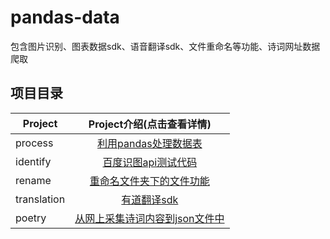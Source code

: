 # pandas-data
包含图片识别、图表数据sdk、语音翻译sdk、文件重命名等功能、诗词网址数据爬取

## 项目目录

| Project              |       Project介绍(点击查看详情)    |
| --------             |          :----:                      |
| process              |          [利用pandas处理数据表][1]                    |
| identify             |          [百度识图api测试代码][2]                    |
| rename               |          [重命名文件夹下的文件功能][3]                    |
| translation          |          [有道翻译sdk][4]                    |
| poetry               |          [从网上采集诗词内容到json文件中][5]                    |

[1]:pandastt
[2]:identify
[3]:rename
[4]:translation
[5]:poetry
